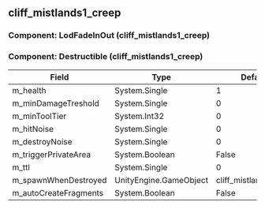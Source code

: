 ## cliff_mistlands1_creep

### Component: LodFadeInOut (cliff_mistlands1_creep)

### Component: Destructible (cliff_mistlands1_creep)

|Field|Type|Default Value|
|---|---|---|
|m_health|System.Single|1|
|m_minDamageTreshold|System.Single|0|
|m_minToolTier|System.Int32|0|
|m_hitNoise|System.Single|0|
|m_destroyNoise|System.Single|0|
|m_triggerPrivateArea|System.Boolean|False|
|m_ttl|System.Single|0|
|m_spawnWhenDestroyed|UnityEngine.GameObject|cliff_mistlands1_creep_frac|
|m_autoCreateFragments|System.Boolean|False|

